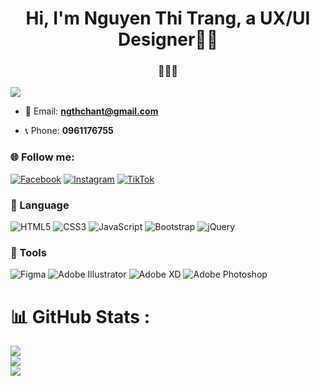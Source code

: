 <h1 align="center" dir="auto">Hi, I'm Nguyen Thi Trang, a UX/UI Designer🦄🍑</h1>
<h3 align="center" dir="auto">🌸🌸🌸</h3>

[![](https://visitcount.itsvg.in/api?id=punpundepgaivl&icon=0&color=0)](https://visitcount.itsvg.in)

<ul dir="auto">

<li>
<p dir="auto">📧 Email: <strong><a href="mailto:ngthchant@gmail.com">ngthchant@gmail.com</a></strong></p>
</li>
  <li>
<p dir="auto">📞 Phone: <strong> 0961176755 </strong></p>
</li>

</ul>

### 🌐 Follow me: 
[![Facebook](https://img.shields.io/badge/Facebook-%231877F2.svg?logo=Facebook&logoColor=white)](https://www.facebook.com/punpunxgnhmt) 
[![Instagram](https://img.shields.io/badge/Instagram-%23E4405F.svg?logo=Instagram&logoColor=white)](https://www.instagram.com/Pun_xgnhmt/) 
[![TikTok](https://img.shields.io/badge/TikTok-%23000000.svg?logo=TikTok&logoColor=white)](https://tiktok.com/@https://www.tiktok.com/@pun_xgnhmt) 


### 🌈 Language
![HTML5](https://img.shields.io/badge/html5-%23E34F26.svg?style=for-the-badge&logo=html5&logoColor=white) 
![CSS3](https://img.shields.io/badge/css3-%231572B6.svg?style=for-the-badge&logo=css3&logoColor=white) 
![JavaScript](https://img.shields.io/badge/javascript-%23323330.svg?style=for-the-badge&logo=javascript&logoColor=%23F7DF1E) 
![Bootstrap](https://img.shields.io/badge/bootstrap-%23563D7C.svg?style=for-the-badge&logo=bootstrap&logoColor=white) 
![jQuery](https://img.shields.io/badge/jquery-%230769AD.svg?style=for-the-badge&logo=jquery&logoColor=white)

### 🌈 Tools
![Figma](https://img.shields.io/badge/figma-%23F24E1E.svg?style=for-the-badge&logo=figma&logoColor=white) 
![Adobe Illustrator](https://img.shields.io/badge/adobeillustrator-%23FF9A00.svg?style=for-the-badge&logo=adobeillustrator&logoColor=white) 
![Adobe XD](https://img.shields.io/badge/Adobe%20XD-470137?style=for-the-badge&logo=Adobe%20XD&logoColor=#FF61F6) 
![Adobe Photoshop](https://img.shields.io/badge/adobephotoshop-%2331A8FF.svg?style=for-the-badge&logo=adobephotoshop&logoColor=white)




# 📊 GitHub Stats :
![](https://github-readme-stats.vercel.app/api?username=punpunxgnhmt&theme=radical&hide_border=false&include_all_commits=true&count_private=false)<br/>
![](https://github-readme-streak-stats.herokuapp.com/?user=punpunxgnhmt&theme=radical&hide_border=false)<br/>
![](https://github-readme-stats.vercel.app/api/top-langs/?username=punpunxgnhmt&theme=radical&hide_border=false&include_all_commits=true&count_private=false&layout=compact)











